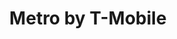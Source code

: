 ---
title: "Metro by T-Mobile"
url: /miami/metro-by-t-mobile-southwest-24th-street/
shop: mobile phone
---